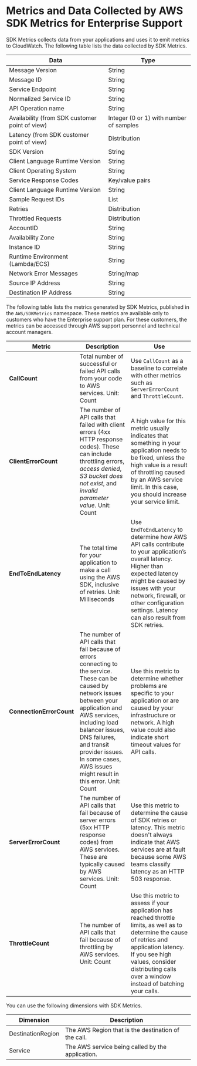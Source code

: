 # Metrics and Data Collected by AWS SDK Metrics for Enterprise Support<a name="metrics-collected-by-SDK-Metrics"></a>

SDK Metrics collects data from your applications and uses it to emit metrics to CloudWatch\. The following table lists the data collected by SDK Metrics\.


| Data | Type | 
| --- | --- | 
|  Message Version |  String  | 
|  Message ID |  String  | 
|  Service Endpoint |  String  | 
|  Normalized Service ID |  String  | 
|  API Operation name |  String  | 
|  Availability \(from SDK customer point of view\) |  Integer \(0 or 1\) with number of samples  | 
|  Latency \(from SDK customer point of view\) |  Distribution  | 
|  SDK Version |  String  | 
|  Client Language Runtime Version |  String  | 
|  Client Operating System |  String  | 
|  Service Response Codes |  Key/value pairs  | 
|  Client Language Runtime Version |  String  | 
|  Sample Request IDs |  List  | 
|  Retries |  Distribution  | 
|  Throttled Requests |  Distribution  | 
|  AccountID |  String  | 
|  Availability Zone |  String  | 
|  Instance ID |  String  | 
|  Runtime Environment \(Lambda/ECS\) |  String  | 
|  Network Error Messages |  String/map  | 
|  Source IP Address |  String  | 
|  Destination IP Address |  String  | 

The following table lists the metrics generated by SDK Metrics, published in the `AWS/SDKMetrics` namespace\. These metrics are available only to customers who have the Enterprise support plan\. For these customers, the metrics can be accessed through AWS support personnel and technical account managers\.


| Metric | Description | Use | 
| --- | --- | --- | 
|  **CallCount** |  Total number of successful or failed API calls from your code to AWS services\. Unit: Count  |  Use `CallCount` as a baseline to correlate with other metrics such as `ServerErrorCount` and `ThrottleCount`\.  | 
|  **ClientErrorCount** |  The number of API calls that failed with client errors \(4xx HTTP response codes\)\. These can include throttling errors, *access denied*, *S3 bucket does not exist*, and *invalid parameter value*\.  Unit: Count  | A high value for this metric usually indicates that something in your application needs to be fixed, unless the high value is a result of throttling caused by an AWS service limit\. In this case, you should increase your service limit\. | 
|  **EndToEndLatency** |  The total time for your application to make a call using the AWS SDK, inclusive of retries\. Unit: Milliseconds  | Use `EndToEndLatency` to determine how AWS API calls contribute to your application’s overall latency\. Higher than expected latency might be caused by issues with your network, firewall, or other configuration settings\. Latency can also result from SDK retries\. | 
|  **ConnectionErrorCount** |  The number of API calls that fail because of errors connecting to the service\. These can be caused by network issues between your application and AWS services, including load balancer issues, DNS failures, and transit provider issues\. In some cases, AWS issues might result in this error\. Unit: Count  | Use this metric to determine whether problems are specific to your application or are caused by your infrastructure or network\. A high value could also indicate short timeout values for API calls\. | 
|  **ServerErrorCount** |  The number of API calls that fail because of server errors \(5xx HTTP response codes\) from AWS services\. These are typically caused by AWS services\. Unit: Count  | Use this metric to determine the cause of SDK retries or latency\. This metric doesn't always indicate that AWS services are at fault because some AWS teams classify latency as an HTTP 503 response\.  | 
|  **ThrottleCount** |  The number of API calls that fail because of throttling by AWS services\. Unit: Count  | Use this metric to assess if your application has reached throttle limits, as well as to determine the cause of retries and application latency\. If you see high values, consider distributing calls over a window instead of batching your calls\. | 

You can use the following dimensions with SDK Metrics\.


| Dimension | Description | 
| --- | --- | 
|  DestinationRegion |  The AWS Region that is the destination of the call\.  | 
|  Service |  The AWS service being called by the application\.  | 